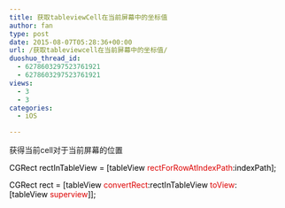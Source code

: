 ```yaml
---
title: 获取tableviewCell在当前屏幕中的坐标值
author: fan
type: post
date: 2015-08-07T05:28:36+00:00
url: /获取tableviewcell在当前屏幕中的坐标值/
duoshuo_thread_id:
  - 6278603297523761921
  - 6278603297523761921
views:
  - 3
  - 3
categories:
  - iOS

---
```

获得当前cell对于当前屏幕的位置

<span style="margin: 0px; padding: 0px; border: none; color: black; background-color: inherit;"><span style="margin: 0px; padding: 0px; border: none; background-color: inherit;">CGRect&nbsp;rectInTableView&nbsp;=&nbsp;[tableView</span><span class="vars" style="margin: 0px; padding: 0px; border: none; color: rgb(221, 0, 0); background-color: inherit;">&nbsp;rectForRowAtIndexPath</span><span style="margin: 0px; padding: 0px; border: none; background-color: inherit;">:indexPath]; &nbsp;&nbsp;</span></span>

<span style="margin: 0px; padding: 0px; border: none; color: black; background-color: inherit;">CGRect&nbsp;rect&nbsp;=&nbsp;[tableView<span class="vars" style="margin: 0px; padding: 0px; border: none; color: rgb(221, 0, 0); background-color: inherit;">&nbsp;convertRect</span><span style="margin: 0px; padding: 0px; border: none; background-color: inherit;">:rectInTableView</span><span class="vars" style="margin: 0px; padding: 0px; border: none; color: rgb(221, 0, 0); background-color: inherit;">&nbsp;toView</span><span style="margin: 0px; padding: 0px; border: none; background-color: inherit;">:[tableView</span><span class="vars" style="margin: 0px; padding: 0px; border: none; color: rgb(221, 0, 0); background-color: inherit;">&nbsp;superview</span><span style="margin: 0px; padding: 0px; border: none; background-color: inherit;">]];</span></span>